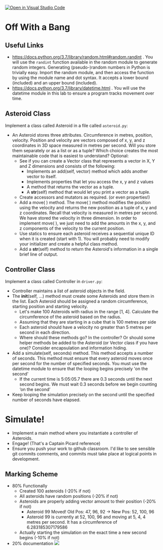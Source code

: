 [![Open in Visual Studio Code](https://classroom.github.com/assets/open-in-vscode-718a45dd9cf7e7f842a935f5ebbe5719a5e09af4491e668f4dbf3b35d5cca122.svg)](https://classroom.github.com/online_ide?assignment_repo_id=11945677&assignment_repo_type=AssignmentRepo)
# Off With a Bang


## Useful Links
- https://docs.python.org/3.7/library/random.html#random.randint . You will use the `randint` function available in the random module to generate random integers. Generating (pseudo-)random numbers in Python is trivially easy. Import the random module, and then access the function by using the module name and dot syntax. It accepts a lower bound (included) and an upper bound (included).
- https://docs.python.org/3.7/library/datetime.html . You will use the datetime module in this lab to ensure a program tracks movement over time.

## Asteroid Class
Implement a class called Asteroid in a file called `asteroid.py`: 
- An Asteroid stores three attributes. Circumference in metres, position, velocity. Position and velocity are vectors composed of x, y, and z coordinates in 3D space measured in metres per second. Will you store them separately or as a list or as a tuple? Which choice creates the most maintainable code that is easiest to understand?
Optional: 
  - See if you can create a Vector class that represents a vector in X, Y and Z dimensions and consists of the following: 
    - Implements an add(self, vector) method which adds another vector to itself.
    - Implements properties that let you access the x, y and z values
    -	A method that returns the vector as a tuple.
    - A __str__(self) method that would let you print a vector as a tuple.
  - Create accessors and mutators as required. (or even properties!)
  - Add a move( ) method. The move( ) method modifies the position using the velocity and returns the new position as a tuple of x, y and z coordinates. Recall that velocity is measured in metres per second. We have stored the velocity in three dimension. In order to implement move( ), we just need to add the amounts in the x, y, and z components of the velocity to the current position.
  - Use statics to ensure each asteroid receives a sequential unique ID when it is created (start with 1). You will probably need to modify your initializer and create a helpful class method.
  - Add a __str__(self) method to return the Asteroid's information in a single brief line of output.

## Controller Class
Implement a class called Controller in `driver.py`: 
- Controller maintains a list of asteroid objects in the field.
- The __init__(self, ...) method must create some Asteroids and store them in the list. Each Asteroid should be assigned a random circumference, starting position and starting velocity. 
  - Let's make 100 Asteroids with radius in the range [1, 4]. Calculate the circumference of the asteroid based on the radius.
  - Assuming that they are starting in a cube that is 100 metres per side
  - Each asteroid should have a velocity no greater than 5 metres per second in each direction. 
  - Where should these methods go? In the controller? Or should some helper methods be added to the Asteroid (or Vector class if you have one)? Consider encapsulation and information hiding.
- Add a simulate(self, seconds) method. This method accepts a number of seconds. This method must ensure that every asteroid moves once per second for the number of specified seconds. You must use the datetime module to ensure that the looping begins precisely 'on the second'
  - If the current time is 5:05:05.7 there are 0.3 seconds until the next second begins. We must wait 0.3 seconds before we begin counting ‘on the second’
- Keep looping the simulation precisely on the second until the specified number of seconds have elapsed.


# Simulate!
- 	Implement a main method where you instantiate a controller of Asteroids.
-	Engage! (That's a Captain Picard reference)
-	Ensure you push your work to github classroom. I'd like to see sensible git commits comments, and commits must take place at logical points in development. 

## Marking Scheme
- 80% Functionally
  - Created 100 asteroids  (-20% if not)
  - All asteroids have random positions (-20% if not)
  - Asteroids are properly adding vector amount to their position (-20% if not)
    - Asteroid 99 Moved! Old Pos: 47, 96, 92 -> New Pos: 52, 100, 96
    - Asteroid 99 is currently at 52, 100, 96 and moving at 5, 4, 4 metres per second. It has a circumference of 6.283185307179586
  - Actually starting the simulation on the exact time a new second begins (-10% if not)
- 20% documentation 
![](https://cdn.discordapp.com/attachments/1149469347123830804/1153531168176754728/image.png)